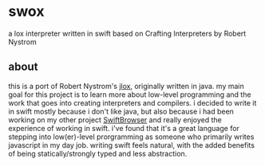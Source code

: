 # swox
a lox interpreter written in swift based on Crafting Interpreters by Robert Nystrom

## about
this is a port of Robert Nystrom's [jlox](https://github.com/munificent/craftinginterpreters/tree/master), originally written in java. my main goal for this project is to learn more about low-level programming and the work that goes into creating interpreters and compilers. i decided to write it in swift mostly because i don't like java, but also because i had been working on my other project [SwiftBrowser](https://github.com/brycebyington/SwiftBrowser/tree/main) and really enjoyed the experience of working in swift. i've found that it's a great language for stepping into low(er)-level prorgramming as someone who primarily writes javascript in my day job. writing swift feels natural, with the added benefits of being statically/strongly typed and less abstraction.
